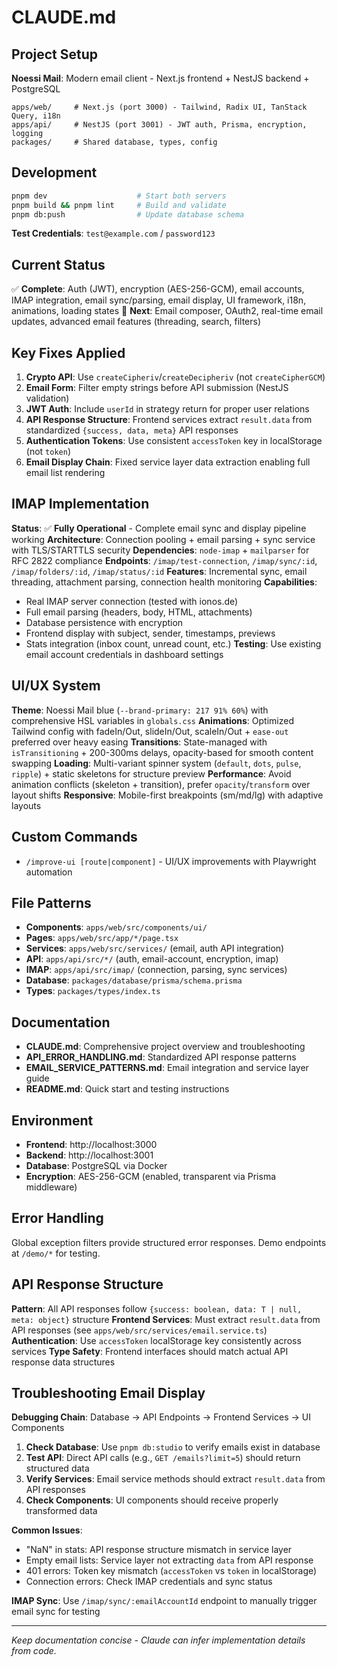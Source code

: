 # CLAUDE.md

## Project Setup
**Noessi Mail**: Modern email client - Next.js frontend + NestJS backend + PostgreSQL

```
apps/web/     # Next.js (port 3000) - Tailwind, Radix UI, TanStack Query, i18n
apps/api/     # NestJS (port 3001) - JWT auth, Prisma, encryption, logging
packages/     # Shared database, types, config
```

## Development
```bash
pnpm dev                    # Start both servers
pnpm build && pnpm lint     # Build and validate
pnpm db:push                # Update database schema
```

**Test Credentials**: `test@example.com` / `password123`

## Current Status
✅ **Complete**: Auth (JWT), encryption (AES-256-GCM), email accounts, IMAP integration, email sync/parsing, email display, UI framework, i18n, animations, loading states
🚧 **Next**: Email composer, OAuth2, real-time email updates, advanced email features (threading, search, filters)

## Key Fixes Applied
1. **Crypto API**: Use `createCipheriv`/`createDecipheriv` (not `createCipherGCM`)
2. **Email Form**: Filter empty strings before API submission (NestJS validation)
3. **JWT Auth**: Include `userId` in strategy return for proper user relations
4. **API Response Structure**: Frontend services extract `result.data` from standardized `{success, data, meta}` API responses
5. **Authentication Tokens**: Use consistent `accessToken` key in localStorage (not `token`)
6. **Email Display Chain**: Fixed service layer data extraction enabling full email list rendering

## IMAP Implementation
**Status**: ✅ **Fully Operational** - Complete email sync and display pipeline working
**Architecture**: Connection pooling + email parsing + sync service with TLS/STARTTLS security
**Dependencies**: `node-imap` + `mailparser` for RFC 2822 compliance
**Endpoints**: `/imap/test-connection`, `/imap/sync/:id`, `/imap/folders/:id`, `/imap/status/:id`
**Features**: Incremental sync, email threading, attachment parsing, connection health monitoring
**Capabilities**: 
- Real IMAP server connection (tested with ionos.de)
- Full email parsing (headers, body, HTML, attachments)
- Database persistence with encryption
- Frontend display with subject, sender, timestamps, previews
- Stats integration (inbox count, unread count, etc.)
**Testing**: Use existing email account credentials in dashboard settings

## UI/UX System
**Theme**: Noessi Mail blue (`--brand-primary: 217 91% 60%`) with comprehensive HSL variables in `globals.css`
**Animations**: Optimized Tailwind config with fadeIn/Out, slideIn/Out, scaleIn/Out + `ease-out` preferred over heavy easing
**Transitions**: State-managed with `isTransitioning` + 200-300ms delays, opacity-based for smooth content swapping
**Loading**: Multi-variant spinner system (`default`, `dots`, `pulse`, `ripple`) + static skeletons for structure preview
**Performance**: Avoid animation conflicts (skeleton + transition), prefer `opacity`/`transform` over layout shifts
**Responsive**: Mobile-first breakpoints (sm/md/lg) with adaptive layouts

## Custom Commands
- `/improve-ui [route|component]` - UI/UX improvements with Playwright automation

## File Patterns
- **Components**: `apps/web/src/components/ui/`
- **Pages**: `apps/web/src/app/*/page.tsx`
- **Services**: `apps/web/src/services/` (email, auth API integration)
- **API**: `apps/api/src/*/` (auth, email-account, encryption, imap)
- **IMAP**: `apps/api/src/imap/` (connection, parsing, sync services)
- **Database**: `packages/database/prisma/schema.prisma`
- **Types**: `packages/types/index.ts`

## Documentation
- **CLAUDE.md**: Comprehensive project overview and troubleshooting
- **API_ERROR_HANDLING.md**: Standardized API response patterns
- **EMAIL_SERVICE_PATTERNS.md**: Email integration and service layer guide
- **README.md**: Quick start and testing instructions

## Environment
- **Frontend**: http://localhost:3000
- **Backend**: http://localhost:3001  
- **Database**: PostgreSQL via Docker
- **Encryption**: AES-256-GCM (enabled, transparent via Prisma middleware)

## Error Handling
Global exception filters provide structured error responses. Demo endpoints at `/demo/*` for testing.

## API Response Structure
**Pattern**: All API responses follow `{success: boolean, data: T | null, meta: object}` structure
**Frontend Services**: Must extract `result.data` from API responses (see `apps/web/src/services/email.service.ts`)
**Authentication**: Use `accessToken` localStorage key consistently across services
**Type Safety**: Frontend interfaces should match actual API response data structures

## Troubleshooting Email Display
**Debugging Chain**: Database → API Endpoints → Frontend Services → UI Components
1. **Check Database**: Use `pnpm db:studio` to verify emails exist in database
2. **Test API**: Direct API calls (e.g., `GET /emails?limit=5`) should return structured data
3. **Verify Services**: Email service methods should extract `result.data` from API responses
4. **Check Components**: UI components should receive properly transformed data

**Common Issues**:
- "NaN" in stats: API response structure mismatch in service layer
- Empty email lists: Service layer not extracting `data` from API response
- 401 errors: Token key mismatch (`accessToken` vs `token` in localStorage)
- Connection errors: Check IMAP credentials and sync status

**IMAP Sync**: Use `/imap/sync/:emailAccountId` endpoint to manually trigger email sync for testing

---
*Keep documentation concise - Claude can infer implementation details from code.*